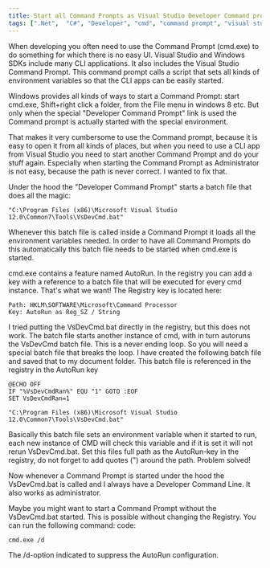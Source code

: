 ```yaml
---
title: Start all Command Prompts as Visual Studio Developer Command prompt
tags: [".Net",  "C#", "Developer", "cmd", "command prompt", "visual studio"]
---
```

When developing you often need to use the Command Prompt (cmd.exe) to do something for which there is no easy UI. Visual Studio and Windows SDKs include many CLI applications. It also includes the Visual Studio Command Prompt. This command prompt calls a script that sets all kinds of environment variables so that the CLI apps can be easily started.

Windows provides all kinds of ways to start a Command Prompt: start cmd.exe, Shift+right click a folder, from the File menu in windows 8 etc. But only when the special "Developer Command Prompt" link is used the Command prompt is actually started with the special environment.

That makes it very cumbersome to use the Command prompt, because it is easy to open it from all kinds of places, but when you need to use a CLI app from Visual Studio you need to start another Command Prompt and do your stuff again. Especially when starting the Command Prompt as Administrator is not easy, because the path is never correct. I wanted to fix that.
<!--more-->
Under the hood the "Developer Command Prompt" starts a batch file that does all the magic:

```batchfile
"C:\Program Files (x86)\Microsoft Visual Studio 12.0\Common7\Tools\VsDevCmd.bat"
```

Whenever this batch file is called inside a Command Prompt it loads all the environment variables needed. In order to have all Command Prompts do this automatically this batch file needs to be started when cmd.exe is started.

cmd.exe contains a feature named AutoRun. In the registry you can add a key with a reference to a batch file that will be executed for every cmd instance. That's what we want! The Registry key is located here:

```
Path: HKLM\SOFTWARE\Microsoft\Command Processor
Key: AutoRun as Reg_SZ / String
```

I tried putting the VsDevCmd.bat directly in the registry, but this does not work. The batch file starts another instance of cmd, with in turn autoruns the VsDevCmd batch file. This is a never ending loop. So you will need a special batch file that breaks the loop. I have created the following batch file and saved that to my document folder. This batch file is referenced in the registry in the AutoRun key

```batchfile
@ECHO OFF
IF "%VsDevCmdRan%" EQU "1" GOTO :EOF
SET VsDevCmdRan=1

"C:\Program Files (x86)\Microsoft Visual Studio 12.0\Common7\Tools\VsDevCmd.bat"
```

Basically this batch file sets an environment variable when it started to run, each new instance of CMD will check this variable and if it is set it will not rerun VsDevCmd.bat. Set this files full path as the AutoRun-key in the registry, do not forget to add quotes (") around the path. Problem solved!

Now whenever a Command Prompt is started under the hood the VsDevCmd.bat is called and I always have a Developer Command Line. It also works as administrator.

Maybe you might want to start a Command Prompt without the VsDevCmd.bat started. This is possible without changing the Registry. You can run the following command:
code:

```batchfile
cmd.exe /d
```

The /d-option indicated to suppress the AutoRun configuration.